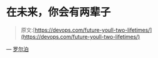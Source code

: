 # 在未来，你会有两辈子

> 原文:[https://devops.com/future-youll-two-lifetimes/](https://devops.com/future-youll-two-lifetimes/)

— [罗尔泊](https://devops.com/author/breselman/)